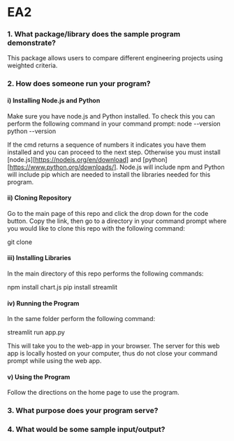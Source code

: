 # EA2
### 1. What package/library does the sample program demonstrate?

This package allows users to compare different engineering projects using weighted criteria.

### 2. How does someone run your program?

#### i) Installing Node.js and Python

Make sure you have node.js and Python installed. To check this you can perform the following command in your command prompt:
node --version
python --version

If the cmd returns a sequence of numbers it indicates you have them installed and you can proceed to the next step. Otherwise you must install [node.js][https://nodejs.org/en/download] and [python][https://www.python.org/downloads/]. Node.js will include npm and Python will include pip which are needed to install the libraries needed for this program.

#### ii) Cloning Repository
Go to the main page of this repo and click the drop down for the code button. Copy the link, then go to a directory in your command prompt where you would like to clone this repo with the following command:

git clone <repo name>

#### iii) Installing Libraries
In the main directory of this repo performs the following commands:

npm install chart.js
pip install streamlit

#### iv) Running the Program
In the same folder perform the following command:

streamlit run app.py

This will take you to the web-app in your browser. The server for this web app is locally hosted on your computer, thus do not close your command prompt while using the web app.

#### v) Using the Program

Follow the directions on the home page to use the program.


### 3. What purpose does your program serve?



### 4. What would be some sample input/output?
